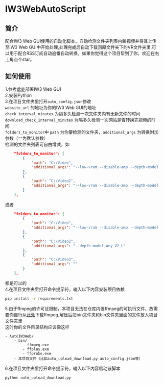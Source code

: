 # IW3WebAutoScript
## 简介
配合IW3 Web GUI使用的自动化脚本。自动检测文件夹列表内新视频并将其上传至IW3 Web GUI中开始处理,处理完成后自动下载回原文件夹下的VR文件夹里,可以用于配合RSS订阅自动追番自动转换。如果你觉得这个项目帮到了你，欢迎在右上角点个star。
## 如何使用
1.参考[此处](https://github.com/misaka18848/IW3-Web-GUI)部署IW3 Web GUI  
2.安装Python  
3.在项目文件夹里打开`auto_config.json`修改  
`website_url` 的地址为你的IW3 Web GUI的地址  
`check_interval_minutes` 为隔多久检测一次文件夹内有无新文件的时间  
`download_check_interval_minutes` 为隔多久检测一次网站是否转换完视频的时间  
`folders_to_monitor`中 `path` 为你要检测的文件夹，`additional_args` 为转换附加参数（`""`为默认参数）  
检测的文件夹列表可自由增减，如  
```json
    "folders_to_monitor": [
        {
            "path": "C:/Video",
            "additional_args": "--low-vram --disable-amp --depth-model Any_V2_S"
        },
        {
            "path": "C:/Video2",
            "additional_args": "--low-vram --disable-amp --depth-model Any_V2_S"
        }
    ],
```
或者
```json
    "folders_to_monitor": [
        {
            "path": "C:/Video",
            "additional_args": "--low-vram --disable-amp --depth-model Any_V2_S"
        },
        {
            "path": "C:/Video2",
            "additional_args": "--depth-model Any_V2_L"
        },
        {
            "path": "C:/Video3",
            "additional_args": ""
        }
    ],
```
都是可以的  
4.在项目文件夹里打开命令提示符，输入以下内容安装项目依赖
```cmd
pip install -r requirements.txt
```
5.由于ffmpeg的许可证限制，本项目无法在仓库内置ffmpeg的可执行文件，故需要你自行从[此处](https://www.gyan.dev/ffmpeg/builds/ffmpeg-git-full.7z)下载ffmpeg,解压后把bin文件夹和bin文件夹里面的文件放入项目文件夹里  
这时你的文件目录结构应该像这样  
```
- AutoIW3Web/
    - bin/
        - ffmpeg.exe
        - ffplay.exe
        - ffprobe.exe
    - 本项目文件（比如auto_upload_download.py auto_config.json等）
``` 
6.在项目文件夹里打开命令提示符，输入以下内容启动该脚本
```cmd
python auto_upload_download.py
```